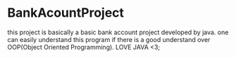 # BankAcountProject
this project is basically a basic bank account project developed by java. one can easily understand this program if there is a good understand over OOP(Object Oriented Programming).
LOVE JAVA <3; 
